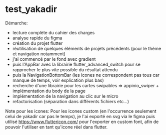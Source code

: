 # test_yakadir

Démarche:

- lecture complète du cahier des charges
- analyse rapide du figma
- création du projet flutter
- réutilisation de quelques éléments de projets précédents (pour le thème et navigation notamment)
- j'ai commencé par le fond avec gradient
- puis l'AppBar avec la librairie flutter_advanced_switch pour se rapprocher le plus vite possible du résultat attendu
- puis la NavigationBottomBar (les icones ne correspondent pas tous car manque de temps, voir explication plus bas)
- recherche d'une librairie pour les cartes swipables => appinio_swiper + implémentation du body de la page
- implémentation de la navigation au clic sur le micro
- refactorisation (séparation dans différents fichiers etc...)

Note pour les icones:
Pour les icones custom (en l'occurrence seulement celui de yakadir car pas le temps), je l'ai exporté en svg via le figma puis utilisé https://www.fluttericon.com/ pour l'exporter en custom font, afin de pouvoir l'utiliser en tant qu'icone réel dans flutter.
